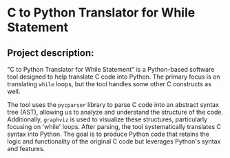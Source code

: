 # C to Python Translator for While Statement

## Project description:
"C to Python Translator for While Statement" is a Python-based software tool designed to help translate C code into Python. 
The primary focus is on translating `while` loops, but the tool handles some other C constructs as well.

The tool uses the `pycparser` library to parse C code into an abstract syntax tree (AST), allowing us to analyze and understand the structure of the code. Additionally, `graphviz` is used to visualize these structures, particularly focusing on 'while' loops.
After parsing, the tool systematically translates C syntax into Python. The goal is to produce Python code that retains the logic and functionality of the original C code but leverages Python's syntax and features.
